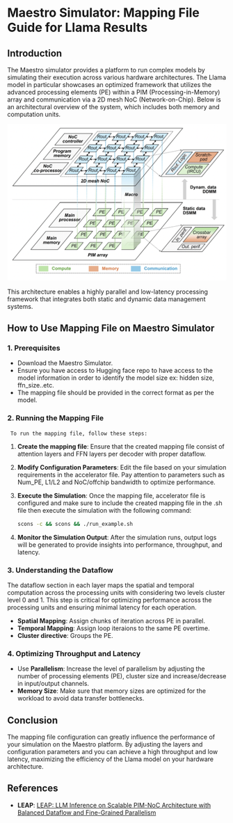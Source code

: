 
# Maestro Simulator: Mapping File Guide for Llama Results

## Introduction

The Maestro simulator provides a platform to run complex models by simulating their execution across various hardware architectures. The Llama model in particular showcases an optimized framework that utilizes the advanced processing elements (PE) within a PIM (Processing-in-Memory) array and communication via a 2D mesh NoC (Network-on-Chip). Below is an architectural overview of the system, which includes both memory and computation units.

![LEAP Architecture](LEAP_ARCHITECTURE.png)

This architecture enables a highly parallel and low-latency processing framework that integrates both static and dynamic data management systems.

## How to Use Mapping File on Maestro Simulator

### 1. **Prerequisites**
   - Download the Maestro Simulator.
   - Ensure you have access to Hugging face repo to have access to the model information in order to identify the model size ex: hidden size, ffn_size..etc.
   - The mapping file should be provided in the correct format as per the model.

### 2. **Running the Mapping File**
     To run the mapping file, follow these steps:

   1. **Create the mapping file**:
      Ensure that the created mapping file consist of attention layers and FFN layers per decoder with proper dataflow.

   2. **Modify Configuration Parameters**:
      Edit the file based on your simulation requirements in the accelerator file. Pay attention to parameters such as Num_PE, L1/L2 and NoC/offchip               bandwidth to optimize performance.

   3. **Execute the Simulation**:
      Once the mapping file, accelerator file is configured and make sure to include the created mapping file in the .sh file then execute the simulation with       the following command:
      ```bash
      scons -c && scons && ./run_example.sh
      ```

   4. **Monitor the Simulation Output**:
      After the simulation runs, output logs will be generated to provide insights into performance, throughput, and latency.

### 3. **Understanding the Dataflow**
   The dataflow section in each layer maps the spatial and temporal computation across the processing units with considering two levels cluster level 0 and 1.    This step is critical for optimizing performance across the processing units and ensuring minimal latency for each operation.

   - **Spatial Mapping**: Assign chunks of iteration across PE in parallel.
   - **Temporal Mapping**: Assign loop iteraions to the same PE overtime.
   - **Cluster directive**: Groups the PE.

### 4. **Optimizing Throughput and Latency**
   - Use **Parallelism**: Increase the level of parallelism by adjusting the number of processing elements (PE), cluster size and increase/decrease in input/output channels.
   - **Memory Size**: Make sure that memory sizes are optimized for the workload to avoid data transfer bottlenecks.

## Conclusion

The mapping file configuration can greatly influence the performance of your simulation on the Maestro platform. By adjusting the layers and configuration parameters and you can achieve a high throughput and low latency, maximizing the efficiency of the Llama model on your hardware architecture.

## References

- **LEAP**: [LEAP: LLM Inference on Scalable PIM-NoC Architecture with Balanced Dataflow and Fine-Grained Parallelism](https://arxiv.org/abs/2405.02351)
